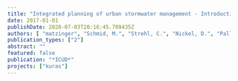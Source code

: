 ```yaml
---
title: "Integrated planning of urban stormwater management - Introduction to the KURAS-approach from Berlin, Germany"
date: 2017-01-01
publishDate: 2020-07-03T20:16:45.709435Z
authors: [ "matzinger", "Schmid, M.", "Strehl, C.", "Nickel, D.", "Pallasch, M.", "Kaiser, D.", "MÃ¶ller, C.", "LeÃŸmann, D.", "von Tils, R.", "SÃ¤umel, I.", "Winkler, A.", "Heinzmann, B.", "Reichmann, B.", "sonnenberg", "Rehfeld-Klein, M.", "rouault" ]
publication_types: ["2"]
abstract: ""
featured: false
publication: "*ICUD*"
projects: ["kuras"]
---
```


